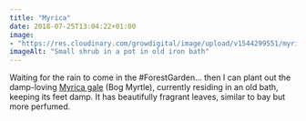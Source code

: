 ```yaml
---
title: "Myrica"
date: 2018-07-25T13:04:22+01:00
image: 
- "https://res.cloudinary.com/growdigital/image/upload/v1544299551/myrica-gale-28729755607.jpg"
imageAlt: "Small shrub in a pot in old iron bath"
---
```


Waiting for the rain to come in the #ForestGarden… then I can plant out the damp-loving [Myrica gale](https://pfaf.org/user/plant.aspx?latinname=Myrica+gale) (Bog Myrtle), currently residing in an old bath, keeping its feet damp. It has beautifully fragrant leaves, similar to bay but more perfumed.

